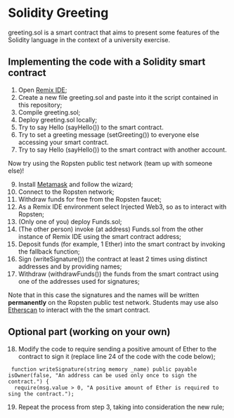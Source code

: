 # Solidity Greeting

greeting.sol is a smart contract that aims to present some features of the Solidity language in the context of a university exercise.

## Implementing the code with a Solidity smart contract

1. Open [Remix IDE](https://remix.ethereum.org/);
2. Create a new file greeting.sol and paste into it the script contained in this repository;
3. Compile greeting.sol;
4. Deploy greeting.sol locally;
5. Try to say Hello (sayHello()) to the smart contract.
6. Try to set a greeting message (setGreeting()) to everyone else accessing your smart contract.
7. Try to say Hello (sayHello()) to the smart contract with another account.

Now try using the Ropsten public test network (team up with someone else)!

9. Install [Metamask](https://metamask.io/) and follow the wizard;
10. Connect to the Ropsten network;
11. Withdraw funds for free from the Ropsten faucet;
12. As a Remix IDE environment select Injected Web3, so as to interact with Ropsten;
13. (Only one of you) deploy Funds.sol;
14. (The other person) invoke (at address) Funds.sol from the other instance of Remix IDE using the smart contract address;
15. Deposit funds (for example, 1 Ether) into the smart contract by invoking the fallback function;
16. Sign (writeSignature()) the contract at least 2 times using distinct addresses and by providing names;
17. Withdraw (withdrawFunds()) the funds from the smart contract using one of the addresses used for signatures;

Note that in this case the signatures and the names will be written **permanently** on the Ropsten public test network.
Students may use also [Etherscan](https://ropsten.etherscan.io/) to interact with the the smart contract.

## Optional part (working on your own)

18. Modify the code to require sending a positive amount of Ether to the contract to sign it (replace line 24 of the code with the code below);

```solidity
 function writeSignature(string memory _name) public payable isOwner(false, "An address can be used only once to sign the contract.") {
  require(msg.value > 0, "A positive amount of Ether is required to sing the contract.");
```

19. Repeat the process from step 3, taking into consideration the new rule;
